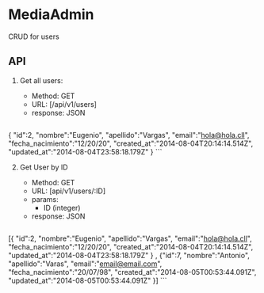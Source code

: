 # MediaAdmin
CRUD for users 

## API

1. Get all users:
	- Method: GET
	- URL: [/api/v1/users]
	- response: JSON

	```json
{
"id":2,
"nombre":"Eugenio",
"apellido":"Vargas",
"email":"hola@hola.cll",
"fecha_nacimiento":"12/20/20",
"created_at":"2014-08-04T20:14:14.514Z",
"updated_at":"2014-08-04T23:58:18.179Z"
}
	```

2. Get User by ID
	- Method: GET
	- URL: [api/v1/users/:ID]
	- params:
		- ID (integer)
	- response: JSON

	```json
[{
"id":2,
"nombre":"Eugenio",
"apellido":"Vargas",
"email":"hola@hola.cll",
"fecha_nacimiento":"12/20/20",
"created_at":"2014-08-04T20:14:14.514Z",
"updated_at":"2014-08-04T23:58:18.179Z"
}
,
{"id":7,
"nombre":"Antonio",
"apellido":"Varas",
"email":"email@email.com",
"fecha_nacimiento":"20/07/98",
"created_at":"2014-08-05T00:53:44.091Z",
"updated_at":"2014-08-05T00:53:44.091Z"
}]
	```
